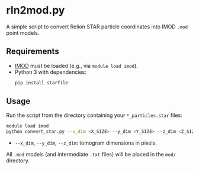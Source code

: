 # rln2mod.py

A simple script to convert Relion STAR particle coordinates into IMOD `.mod` point models.

## Requirements

- [IMOD](https://bio3d.colorado.edu/imod/) must be loaded (e.g., via `module load imod`).
- Python 3 with dependencies:
  ```bash
  pip install starfile
  ```

## Usage

Run the script from the directory containing your `*_particles.star` files:

```bash
module load imod
python convert_star.py --x_dim <X_SIZE> --y_dim <Y_SIZE> --z_dim <Z_SIZE>
```

- `--x_dim`, `--y_dim`, `--z_dim`: tomogram dimensions in pixels.

All `.mod` models (and intermediate `.txt` files) will be placed in the `mod/` directory.

